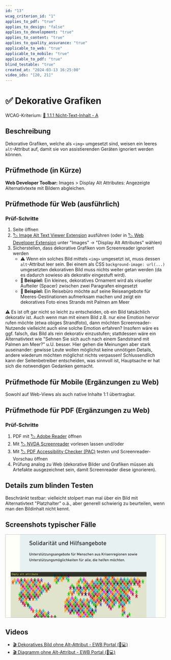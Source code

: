 ```yaml
---
id: "13"
wcag_criterion_id: "1"
applies_to_pdf: "true"
applies_to_design: "false"
applies_to_development: "true"
applies_to_content: "true"
applies_to_quality_assurance: "true"
applicable_to_web: "true"
applicable_to_mobile: "true"
applicable_to_pdf: "true"
blind_testable: "true"
created_at: "2024-03-13 16:25:00"
video_ids: "[20, 21]"
---
```


# ✅ Dekorative Grafiken

WCAG-Kriterium: [📜 1.1.1 Nicht-Text-Inhalt - A](..)

## Beschreibung

Dekorative Grafiken, welche als `<img>` umgesetzt sind, weisen ein leeres `alt`-Attribut auf, damit sie von assistierenden Geräten ignoriert werden können.

## Prüfmethode (in Kürze)

**Web Developer Toolbar:** Images > Display Alt Attributes: Angezeigte Alternativtexte mit Bildern abgleichen.

## Prüfmethode für Web (ausführlich)

### Prüf-Schritte

1. Seite öffnen
1. [🏷️ Image Alt Text Viewer Extension](/de/tags/image-alt-text-viewer-extension) ausführen (oder in [🏷️ Web Developer Extension](/de/tags/web-developer-extension) unter "Images" → "Display Alt Attributes" wählen)
1. Sicherstellen, dass dekorative Grafiken vom Screenreader ignoriert werden
    - ⚠️ Wenn ein solches Bild mittels `<img>` umgesetzt ist, muss dessen `alt`-Attribut leer sein. Bei einem als CSS `background-image: url(...)` umgesetzten dekorativen Bild muss nichts weiter getan werden (da es dadurch sowieso als dekorativ eingestuft wird).
    - **🙂 Beispiel:** Ein kleines, dekoratives Ornament wird als visueller Aufteiler (Spacer) zwischen zwei Paragrafen eingesetzt
    - **🙂 Beispiel:** Ein Reisebüro möchte auf seine Reiseangebote für Meeres-Destinationen aufmerksam machen und zeigt ein dekoratives Foto eines Strands mit Palmen am Meer

⚠️ Es ist oft gar nicht so leicht zu entscheiden, ob ein Bild tatsächlich dekorativ ist. Auch wenn man mit einem Bild z.B. nur eine Emotion hervor rufen möchte (etwa obiges Strandfoto), dann möchten Screenreader-Nutzende vielleicht auch eine solche Emotion erfahren? Insofern wäre es ggf. falsch, das Bild als rein dekorativ einzustufen; stattdessen wäre ein Alternativtext wie "Sehnen Sie sich auch nach einem Sandstrand mit Palmen am Meer?" u.U. besser. Hier gehen die Meinungen aber stark auseinander: gewisse Leute wollen möglichst keine unnötigen Details, andere wiederum möchten möglichst nichts verpassen! Schlussendlich kann der Seitenbetreiber entscheiden, was sinnvoll ist, Hauptsache er hat sich die notwendigen Gedanken gemacht.

## Prüfmethode für Mobile (Ergänzungen zu Web)

Sowohl auf Web-Views als auch native Inhalte 1:1 übertragbar.

## Prüfmethode für PDF (Ergänzungen zu Web)

### Prüf-Schritte
1. PDF mit [🏷️ Adobe Reader](/de/tags/adobe-reader) öffnen
1. Mit [🏷️ NVDA Screenreader](/de/tags/nvda-screenreader) vorlesen lassen und/oder
1. Mit [🏷️ PDF Accessibility Checker (PAC)](/de/tags/pdf-accessibility-checker-pac) testen und Screenreader-Vorschau öffnen
1. Prüfung analog zu Web (dekorative Bilder und Grafiken müssen als Artefakte ausgezeichnet sein, damit Screenreader diese ignorieren).

## Details zum blinden Testen

Beschränkt testbar: vielleicht stolpert man mal über ein Bild mit Alternativtext "Platzhalter" o.ä., aber generell schwierig zu beurteilen, wenn man den Bildinhalt nicht kennt.

## Screenshots typischer Fälle

![Dekorative Grafik](images/dekorative-grafik.png)

## Videos

- [🎬 Dekoratives Bild ohne Alt-Attribut - EWB Portal (🚨💻)](/de/videos/dekoratives-bild-ohne-alt-attribut-ewb-portal)
- [🎬 Diagramm ohne Alt-Attribut - EWB Portal (🚨💻)](/de/videos/diagramm-ohne-alt-attribut-ewb-portal)
